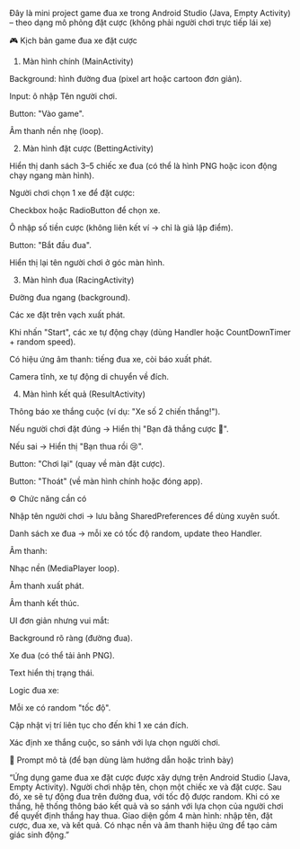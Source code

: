 Đây là mini project game đua xe trong Android Studio (Java, Empty Activity) – theo dạng mô phỏng đặt cược (không phải người chơi trực tiếp lái xe)


🎮 Kịch bản game đua xe đặt cược
1. Màn hình chính (MainActivity)

Background: hình đường đua (pixel art hoặc cartoon đơn giản).

Input: ô nhập Tên người chơi.

Button: "Vào game".

Âm thanh nền nhẹ (loop).

2. Màn hình đặt cược (BettingActivity)

Hiển thị danh sách 3–5 chiếc xe đua (có thể là hình PNG hoặc icon động chạy ngang màn hình).

Người chơi chọn 1 xe để đặt cược:

Checkbox hoặc RadioButton để chọn xe.

Ô nhập số tiền cược (không liên kết ví → chỉ là giả lập điểm).

Button: "Bắt đầu đua".

Hiển thị lại tên người chơi ở góc màn hình.

3. Màn hình đua (RacingActivity)

Đường đua ngang (background).

Các xe đặt trên vạch xuất phát.

Khi nhấn "Start", các xe tự động chạy (dùng Handler hoặc CountDownTimer + random speed).

Có hiệu ứng âm thanh: tiếng đua xe, còi báo xuất phát.

Camera tĩnh, xe tự động di chuyển về đích.

4. Màn hình kết quả (ResultActivity)

Thông báo xe thắng cuộc (ví dụ: "Xe số 2 chiến thắng!").

Nếu người chơi đặt đúng → Hiển thị "Bạn đã thắng cược 🎉".

Nếu sai → Hiển thị "Bạn thua rồi 😢".

Button: "Chơi lại" (quay về màn đặt cược).

Button: "Thoát" (về màn hình chính hoặc đóng app).


⚙️ Chức năng cần có

Nhập tên người chơi → lưu bằng SharedPreferences để dùng xuyên suốt.

Danh sách xe đua → mỗi xe có tốc độ random, update theo Handler.

Âm thanh:

Nhạc nền (MediaPlayer loop).

Âm thanh xuất phát.

Âm thanh kết thúc.

UI đơn giản nhưng vui mắt:

Background rõ ràng (đường đua).

Xe đua (có thể tải ảnh PNG).

Text hiển thị trạng thái.

Logic đua xe:

Mỗi xe có random "tốc độ".

Cập nhật vị trí liên tục cho đến khi 1 xe cán đích.

Xác định xe thắng cuộc, so sánh với lựa chọn người chơi.

📌 Prompt mô tả (để bạn dùng làm hướng dẫn hoặc trình bày)

“Ứng dụng game đua xe đặt cược được xây dựng trên Android Studio (Java, Empty Activity). Người chơi nhập tên, chọn một chiếc xe và đặt cược. Sau đó, xe sẽ tự động đua trên đường đua, với tốc độ được random. Khi có xe thắng, hệ thống thông báo kết quả và so sánh với lựa chọn của người chơi để quyết định thắng hay thua. Giao diện gồm 4 màn hình: nhập tên, đặt cược, đua xe, và kết quả. Có nhạc nền và âm thanh hiệu ứng để tạo cảm giác sinh động.”